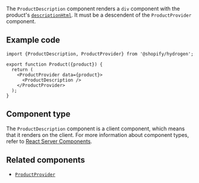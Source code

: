 <!-- This file is generated from source code in the Shopify/hydrogen repo. Edit the files in /packages/hydrogen/src/components/ProductDescription and run 'yarn generate-docs' at the root of this repo. For more information, refer to https://github.com/Shopify/shopify-dev/blob/main/content/internal/operations/reference-docs/hydrogen.md. -->

The `ProductDescription` component renders a `div` component with
the product's [`descriptionHtml`](/api/storefront/reference/products/product).
It must be a descendent of the `ProductProvider` component.

## Example code

```tsx
import {ProductDescription, ProductProvider} from '@shopify/hydrogen';

export function Product({product}) {
  return (
    <ProductProvider data={product}>
      <ProductDescription />
    </ProductProvider>
  );
}
```

## Component type

The `ProductDescription` component is a client component, which means that it renders on the client. For more information about component types, refer to [React Server Components](/custom-storefronts/hydrogen/framework/react-server-components).

## Related components

- [`ProductProvider`](/api/hydrogen/components/product-variant/productprovider)
